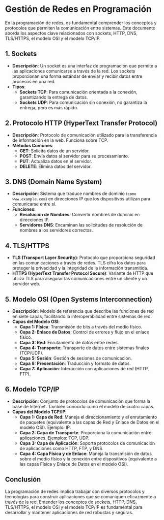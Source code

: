 # Gestión de Redes en Programación

En la programación de redes, es fundamental comprender los conceptos y protocolos que permiten la comunicación entre sistemas. Este documento aborda los aspectos clave relacionados con sockets, HTTP, DNS, TLS/HTTPS, el modelo OSI y el modelo TCP/IP.

## 1. Sockets

- **Descripción**: Un socket es una interfaz de programación que permite a las aplicaciones comunicarse a través de la red. Los sockets proporcionan una forma estándar de enviar y recibir datos entre procesos en una red.
- **Tipos**:
  - **Sockets TCP**: Para comunicación orientada a la conexión, garantizando la entrega de datos.
  - **Sockets UDP**: Para comunicación sin conexión, no garantiza la entrega, pero es más rápido.

## 2. Protocolo HTTP (HyperText Transfer Protocol)

- **Descripción**: Protocolo de comunicación utilizado para la transferencia de información en la web. Funciona sobre TCP.
- **Métodos Comunes**:
  - **GET**: Solicita datos de un servidor.
  - **POST**: Envía datos al servidor para su procesamiento.
  - **PUT**: Actualiza datos en el servidor.
  - **DELETE**: Elimina datos del servidor.

## 3. DNS (Domain Name System)

- **Descripción**: Sistema que traduce nombres de dominio (`como www.example.com`) en direcciones IP que los dispositivos utilizan para comunicarse entre sí.
- **Funciones**:
  - **Resolución de Nombres**: Convertir nombres de dominio en direcciones IP.
  - **Servidores DNS**: Encaminan las solicitudes de resolución de nombres a los servidores correctos.

## 4. TLS/HTTPS

- **TLS (Transport Layer Security)**: Protocolo que proporciona seguridad en las comunicaciones a través de redes. TLS cifra los datos para proteger la privacidad y la integridad de la información transmitida.
- **HTTPS (HyperText Transfer Protocol Secure)**: Variante de HTTP que utiliza TLS para asegurar las comunicaciones entre un cliente y un servidor web.

## 5. Modelo OSI (Open Systems Interconnection)

- **Descripción**: Modelo de referencia que describe las funciones de red en siete capas, facilitando la interoperabilidad entre sistemas de red.
- **Capas del Modelo OSI**:
  - **Capa 1: Física**: Transmisión de bits a través del medio físico.
  - **Capa 2: Enlace de Datos**: Control de errores y flujo en el enlace físico.
  - **Capa 3: Red**: Enrutamiento de datos entre redes.
  - **Capa 4: Transporte**: Transporte de datos entre sistemas finales (TCP/UDP).
  - **Capa 5: Sesión**: Gestión de sesiones de comunicación.
  - **Capa 6: Presentación**: Traducción y formato de datos.
  - **Capa 7: Aplicación**: Interacción con aplicaciones de red (HTTP, FTP).

## 6. Modelo TCP/IP

- **Descripción**: Conjunto de protocolos de comunicación que forma la base de Internet. También conocido como el modelo de cuatro capas.
- **Capas del Modelo TCP/IP**:
  - **Capa 1: Capa de Red**: Maneja el direccionamiento y el enrutamiento de paquetes (equivalente a las capas de Red y Enlace de Datos en el modelo OSI). Ejemplo: IP.
  - **Capa 2: Capa de Transporte**: Proporciona la comunicación entre aplicaciones. Ejemplos: TCP, UDP.
  - **Capa 3: Capa de Aplicación**: Soporta protocolos de comunicación de aplicaciones como HTTP, FTP, y DNS.
  - **Capa 4: Capa Física y de Enlace**: Maneja la transmisión de datos sobre el medio físico y la conexión entre dispositivos (equivalente a las capas Física y Enlace de Datos en el modelo OSI).

## Conclusión

La programación de redes implica trabajar con diversos protocolos y tecnologías para construir aplicaciones que se comuniquen eficazmente a través de la red. Entender los conceptos de sockets, HTTP, DNS, TLS/HTTPS, el modelo OSI y el modelo TCP/IP es fundamental para desarrollar y mantener aplicaciones de red robustas y seguras.
